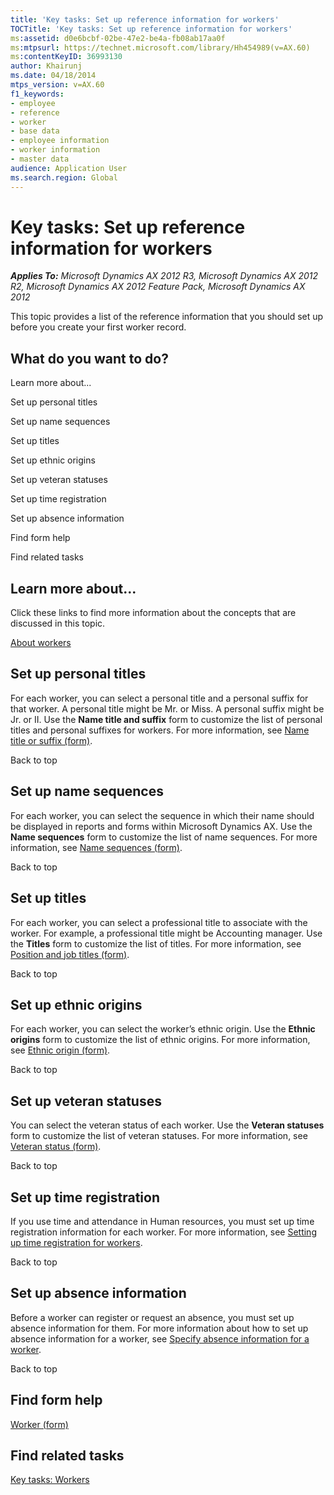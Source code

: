 ```yaml
---
title: 'Key tasks: Set up reference information for workers'
TOCTitle: 'Key tasks: Set up reference information for workers'
ms:assetid: d0e6bcbf-02be-47e2-be4a-fb08ab17aa0f
ms:mtpsurl: https://technet.microsoft.com/library/Hh454989(v=AX.60)
ms:contentKeyID: 36993130
author: Khairunj
ms.date: 04/18/2014
mtps_version: v=AX.60
f1_keywords:
- employee
- reference
- worker
- base data
- employee information
- worker information
- master data
audience: Application User
ms.search.region: Global
---
```


# Key tasks: Set up reference information for workers 


_**Applies To:** Microsoft Dynamics AX 2012 R3, Microsoft Dynamics AX 2012 R2, Microsoft Dynamics AX 2012 Feature Pack, Microsoft Dynamics AX 2012_

This topic provides a list of the reference information that you should set up before you create your first worker record.

## What do you want to do?

Learn more about...

Set up personal titles

Set up name sequences

Set up titles

Set up ethnic origins

Set up veteran statuses

Set up time registration

Set up absence information

Find form help

Find related tasks

## Learn more about...

Click these links to find more information about the concepts that are discussed in this topic.

[About workers](about-workers.md)

## Set up personal titles

For each worker, you can select a personal title and a personal suffix for that worker. A personal title might be Mr. or Miss. A personal suffix might be Jr. or II. Use the **Name title and suffix** form to customize the list of personal titles and personal suffixes for workers. For more information, see [Name title or suffix (form)](https://technet.microsoft.com/library/hh227623\(v=ax.60\)).

Back to top

## Set up name sequences

For each worker, you can select the sequence in which their name should be displayed in reports and forms within Microsoft Dynamics AX. Use the **Name sequences** form to customize the list of name sequences. For more information, see [Name sequences (form)](https://technet.microsoft.com/library/hh209673\(v=ax.60\)).

Back to top

## Set up titles

For each worker, you can select a professional title to associate with the worker. For example, a professional title might be Accounting manager. Use the **Titles** form to customize the list of titles. For more information, see [Position and job titles (form)](https://technet.microsoft.com/library/hh242474\(v=ax.60\)).

Back to top

## Set up ethnic origins

For each worker, you can select the worker’s ethnic origin. Use the **Ethnic origins** form to customize the list of ethnic origins. For more information, see [Ethnic origin (form)](https://technet.microsoft.com/library/hh227363\(v=ax.60\)).

Back to top

## Set up veteran statuses

You can select the veteran status of each worker. Use the **Veteran statuses** form to customize the list of veteran statuses. For more information, see [Veteran status (form)](https://technet.microsoft.com/library/hh242730\(v=ax.60\)).

Back to top

## Set up time registration

If you use time and attendance in Human resources, you must set up time registration information for each worker. For more information, see [Setting up time registration for workers](setting-up-time-registration-for-workers.md).

Back to top

## Set up absence information

Before a worker can register or request an absence, you must set up absence information for them. For more information about how to set up absence information for a worker, see [Specify absence information for a worker](specify-absence-information-for-a-worker.md).

Back to top

## Find form help

[Worker (form)](https://technet.microsoft.com/library/hh209054\(v=ax.60\))

## Find related tasks

[Key tasks: Workers](key-tasks-workers.md)

  


